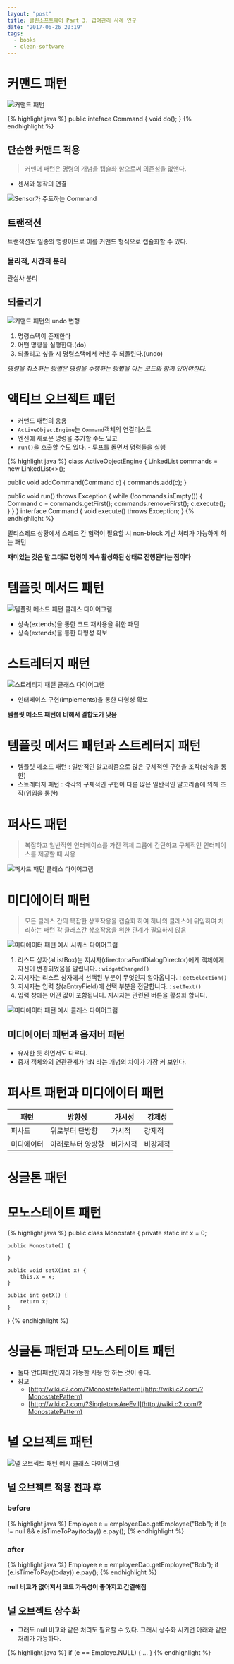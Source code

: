 ```yaml
---
layout: "post"
title: 클린소프트웨어 Part 3. 급여관리 사례 연구
date: "2017-06-26 20:19"
tags:
  - books
  - clean-software
---
```


# 커맨드 패턴

![커맨드 패턴](https://dooray.com/plantuml/img/oymhIIrAIqnELN3EpyrDp4jHgEPI00Bjb7mDJQvQBW00)

{% highlight java %}
public inteface Command {
  void do();
}
{% endhighlight %}

## 단순한 커맨드 적용

> 커맨더 패턴은 명령의 개념을 캡슐화 함으로써 의존성을 없앤다.

* 센서와 동작의 연결

![Sensor가 주도하는 Command](https://dooray.com/plantuml/img/oymhIIrAIqnELN3EpyrDp4lXIiv9B2vM24xDAyulue9G2hfsS6a0)

## 트랜잭션

트랜잭션도 일종의 명령이므로 이를 커맨드 형식으로 캡슐화할 수 있다.

### 물리적, 시간적 분리

관심사 분리

## 되돌리기

![커맨드 패턴의 undo 변형](https://dooray.com/plantuml/img/oymhIIrAIqnELN3EpyrDp4jHgEPI00Bjb7mDJGYhD0_ChkK20000)

1. 명령스택이 존재한다
2. 어떤 명령을 실행한다.(do)
3. 되돌리고 싶을 시 명령스택에서 꺼낸 후 되돌린다.(undo)

*명령을 취소하는 방법은 명령을 수행하는 방법을 아는 코드와 함께 있어야한다.*

# 액티브 오브젝트 패턴

* 커맨드 패턴의 응용
* `ActiveObjectEngine`는 `Command`객체의 연결리스트
* 엔진에 새로운 명령을 추가할 수도 있고
* `run()`을 호출할 수도 있다. - 루프를 돌면서 명령들을 실행

{% highlight java %}
class ActiveObjectEngine {
  LinkedList<Command> commands = new LinkedList<>();

  public void addCommand(Command c) {
    commands.add(c);
  }

  public void run() throws Exception {
    while (!commands.isEmpty()) {
      Command c = commands.getFirst();
      commands.removeFirst();
      c.execute();
    }
  }
}
interface Command {
  void execute() throws Exception;
}
{% endhighlight %}

멀티스레드 상황에서 스레드 간 협력이 필요할 시 non-block 기반 처리가 가능하게 하는 패턴

**재미있는 것은 말 그대로 명령이 계속 활성화된 상태로 진행된다는 점이다**

# 템플릿 메서드 패턴

![템플릿 메소드 패턴 클래스 다이어그램](https://dooray.com/plantuml/img/IqmgBYbAJ2vHICv9B2vMS8HodS6yQYu58D0kISqjo4aiIVLDBSd8Jz7G18ig5vScmGLgkI3QdVFpaejIIrB1sXqLKYjAKlDIi9jAMByJAVe1)

* 상속(extends)을 통한 코드 재사용을 위한 패턴
* 상속(extends)을 통한 다형성 확보

# 스트레터지 패턴

![스트레티지 패턴 클래스 다이어그램](https://dooray.com/plantuml/img/Iyv9B2vMSCxFAqcjA56evghboWGoYz8IarCLWakA4ajIqoiLWE8AGA2TMf6QN5gIgg49L9OCqvXSb5gI2bFgg92PMv2JcfkQLrACq4-qTYTYjSCShALRb9cUKQ8BLym50000)

* 인터페이스 구현(implements)을 통한 다형성 확보

**템플릿 메소드 패턴에 비해서 결합도가 낮음**

# 템플릿 메서드 패턴과 스트레터지 패턴

* 템플릿 메소드 패턴 : 일반적인 알고리즘으로 많은 구체적인 구현을 조작(상속을 통한)
* 스트레터지 패턴 : 각각의 구체적인 구현이 다른 많은 일반적인 알고리즘에 의해 조작(위임을 통한)

# 퍼사드 패턴

> 복잡하고 일반적인 인터페이스를 가진 객체 그룹에 간단하고 구체적인 인터페이스를 제공할 때 사용

![퍼사드 패턴 클래스 다이어그램](https://dooray.com/plantuml/img/JSv12i8m48NXVKwHPOlK8xXGkn3Ss9nWY0-9nabDng98xswfaMQM7pC_OpsbfFTR_L5wcbMI456rB4xUzOyY93eCg0xdMesg9tkZ2_IL1bgdXy-NTWxj0ZEikC056Y717Io5TKXFBmQbcTEnVLdqy_cefgUQPbCciooz34lilr6MlW00)

# 미디에이터 패턴

> 모든 클래스 간의 복잡한 상호작용을 캡슐화 하여 하나의 클래스에 위임하여 처리하는 패턴
> 각 클래스간 상호작용을 위한 관계가 필요하지 않음

![미디에이터 패턴 예시 시쿼스 다이어그램](https://dooray.com/plantuml/img/VOun4i8m30Hxlq8b57mW1GK9gUZW0oBME9enqeoj4FWzDgHCQ5TxTyB1D06saKdCuMGgq-DEoIq83aV0NiKwngYXuqGrqK0UTVwntTxXXRETzBLfp-m3MJkY1F8rC1W_qMZDTYliMxoCD52ghXJBWLLgsOOlPx7qxfcYB_-ItIXRqJtzNVy0)

1. 리스트 상자(aListBox)는 지시자(director:aFontDialogDirector)에게 객체에게 자신이 변경되었음을 알립니다. : `widgetChanged()`
2. 지시자는 리스트 상자에서 선택된 부분이 무엇인지 알아옵니다. : `getSelection()`
3. 지시자는 입력 창(aEntryField)에 선택 부분을 전달합니다. : `setText()`
4. 입력 창에는 어떤 값이 포함됩니다. 지시자는 관련된 버튼을 활성화 합니다.

![미디에이터 패턴 예시 클래스 다이어그램](https://dooray.com/plantuml/img/hP2_3e8m4CRtFaNJ2M9u0-EWoEI6YNC3HxcajAQzH8pntIs2W0GtEzsVxxlxNT4Gk4eMm5EKsgeK7HHa7Nym7jwcS209BbWg81_5VV7sJW-rD0hAg6_6xCaABRtdcJMq68RDLKC3Xlm_rk38tDV68ODoGZcXfxrjv_k_BI7CGGSKj6RcEnfozmn1bx-j7kWCBKKvEJIgyovEsoPSb4CY1ZDR-HoX0wL87AgQajs7ULLPTKWY2Qg9aBq0)

## 미디에이터 패턴과 옵저버 패턴

* 유사한 듯 하면서도 다르다.
* 중재 객체와의 연관관계가 1:N 라는 개념의 차이가 가장 커 보인다.

# 퍼사트 패턴과 미디에이터 패턴

| 패턴 | 방향성 | 가시성 | 강제성 |
|-----|------|------|-------|
| 퍼사드 | 위로부터 단방향 | 가시적 | 강제적 |
| 미디에이터 | 아래로부터 양방향 | 비가시적 | 비강제적 |

# 싱글톤 패턴

# 모노스테이트 패턴

{% highlight java %}
public class Monostate {
    private static int x = 0;

    public Monostate() {

    }

    public void setX(int x) {
        this.x = x;
    }

    public int getX() {
        return x;
    }
}
{% endhighlight %}


# 싱글톤 패턴과 모노스테이트 패턴

* 둘다 안티패턴인지라 가능한 사용 안 하는 것이 좋다.
* 참고
  * [http://wiki.c2.com/?MonostatePattern](http://wiki.c2.com/?MonostatePattern)
  * [http://wiki.c2.com/?SingletonsAreEvil](http://wiki.c2.com/?MonostatePattern)

# 널 오브젝트 패턴

![널 오브젝트 패턴 예시 클래스 다이어그램](https://dooray.com/plantuml/img/oymhIIrAIqnELN3DBSZ9hqnDTKdCvqhEIImkHXRn138LCe54QcvgNWcA55ScXX5e-d5fXYhpAyt9WGbXLOPacO9UKMPwHecU7LPPi4LAoKMfYIMfIfXAGT94A4Ts3nS0)

## 널 오브젝트 적용 전과 후

### before

{% highlight java %}
Employee e = employeeDao.getEmployee("Bob");
if (e != null && e.isTimeToPay(today))
  e.pay();
{% endhighlight %}

### after

{% highlight java %}
Employee e = employeeDao.getEmployee("Bob");
if (e.isTimeToPay(today))
  e.pay();
{% endhighlight %}

**null 비교가 없어져서 코드 가독성이 좋아지고 간결해짐**

## 널 오브젝트 상수화

* 그래도 null 비교와 같은 처리도 필요할 수 있다. 그래서 상수화 시키면 아래와 같은 처리가 가능하다.

{% highlight java %}
if (e == Employe.NULL) {
  ...
}
{% endhighlight %}
